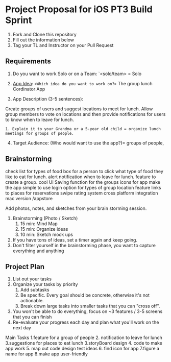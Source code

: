 # Project Proposal for iOS PT3 Build Sprint

1. Fork and Clone this repository
2. Fill out the information below
3. Tag your TL and Instructor on your Pull Request

## Requirements

1. Do you want to work Solo or on a Team: `<solo/team> = Solo
2. [App Idea](https://github.com/LambdaSchool/iOS-Build-Week-1): `<Which idea do you want to work on?>`
The group lunch Cordinator App

3. App Description (3-5 sentences): 

Create groups of users and suggest locations to meet for lunch. Allow group members to vote on locations and then provide notifications for users to know when to leave for lunch.
    
    1. Explain it to your Grandma or a 5-year old child = organize lunch meetings for groups of people.
4. Target Audience: (Who would want to use the app?)= groups of people,
## Brainstorming
check list for types of food
box for a person to click what type of  food  they like to eat for lunch.
alert notification when to leave for lunch.
feature to create a group.
cool UI
Saving function for the groups
icons for app
make the app simple to use
login option for types of group
location feature
links to places  for reservations
swipe rating system
cross platform integration mac version /appstore
 



Add photos, notes, and sketches from your brain storming session. 

1. Brainstorming (Photo / Sketch)
    1. 15 min: Mind Map 
    2. 15 min: Organize ideas
    3. 10 min: Sketch mock ups 
2. If you have tons of ideas, set a timer again and keep going.
3. Don't filter yourself in the brainstorming phase, you want to capture everything and anything


## Project Plan
1. List out your tasks
2. Organize your tasks by priority
    1. Add subtasks
    2. Be specific. Every goal should be concrete, otherwise it's not actionable. 
    3. Break down large tasks into smaller tasks that you can "cross off".
3. You won't be able to do everything, focus on ~3 features / 3-5 screens that you can finish
4. Re-evaluate your progress each day and plan what you'll work on the next day

Main Tasks
1.feature for a group of people 
2. notification to leave for lunch
3.suggestions for places to eat lunch
3.storyBoard design
4. code to make app work
5. map out code design  test ideas
6. find icon for app
7.figure a name for app
8.make app user-friendly



